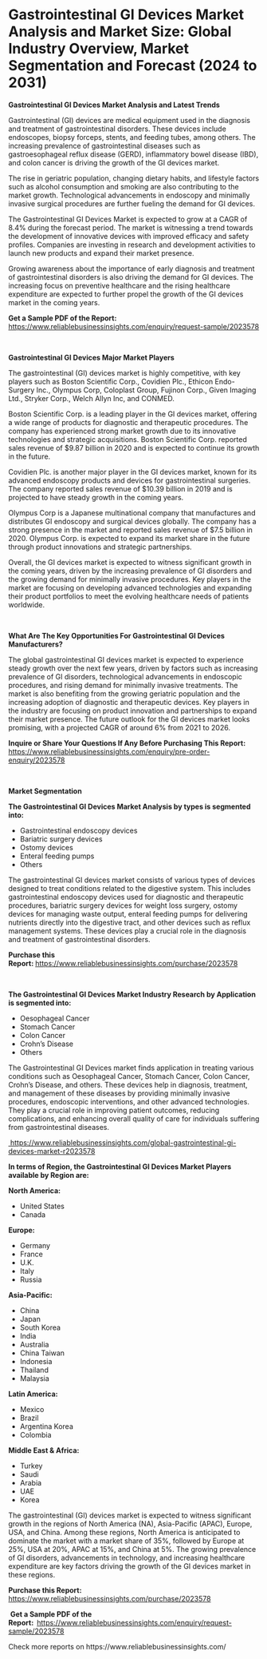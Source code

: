 <p><h1>Gastrointestinal GI Devices Market Analysis and Market Size: Global Industry Overview, Market Segmentation and Forecast (2024 to 2031)</h1></p><p><strong>Gastrointestinal GI Devices Market Analysis and Latest Trends</strong></p>
<p><p>Gastrointestinal (GI) devices are medical equipment used in the diagnosis and treatment of gastrointestinal disorders. These devices include endoscopes, biopsy forceps, stents, and feeding tubes, among others. The increasing prevalence of gastrointestinal diseases such as gastroesophageal reflux disease (GERD), inflammatory bowel disease (IBD), and colon cancer is driving the growth of the GI devices market.</p><p>The rise in geriatric population, changing dietary habits, and lifestyle factors such as alcohol consumption and smoking are also contributing to the market growth. Technological advancements in endoscopy and minimally invasive surgical procedures are further fueling the demand for GI devices.</p><p>The Gastrointestinal GI Devices Market is expected to grow at a CAGR of 8.4% during the forecast period. The market is witnessing a trend towards the development of innovative devices with improved efficacy and safety profiles. Companies are investing in research and development activities to launch new products and expand their market presence.</p><p>Growing awareness about the importance of early diagnosis and treatment of gastrointestinal disorders is also driving the demand for GI devices. The increasing focus on preventive healthcare and the rising healthcare expenditure are expected to further propel the growth of the GI devices market in the coming years.</p></p>
<p><strong>Get a Sample PDF of the Report:&nbsp;</strong> <a href="https://www.reliablebusinessinsights.com/enquiry/request-sample/2023578">https://www.reliablebusinessinsights.com/enquiry/request-sample/2023578</a></p>
<p>&nbsp;</p>
<p><strong>Gastrointestinal GI Devices Major Market Players</strong></p>
<p><p>The gastrointestinal (GI) devices market is highly competitive, with key players such as Boston Scientific Corp., Covidien Plc., Ethicon Endo-Surgery Inc., Olympus Corp, Coloplast Group, Fujinon Corp., Given Imaging Ltd., Stryker Corp., Welch Allyn Inc, and CONMED.</p><p>Boston Scientific Corp. is a leading player in the GI devices market, offering a wide range of products for diagnostic and therapeutic procedures. The company has experienced strong market growth due to its innovative technologies and strategic acquisitions. Boston Scientific Corp. reported sales revenue of $9.87 billion in 2020 and is expected to continue its growth in the future.</p><p>Covidien Plc. is another major player in the GI devices market, known for its advanced endoscopy products and devices for gastrointestinal surgeries. The company reported sales revenue of $10.39 billion in 2019 and is projected to have steady growth in the coming years.</p><p>Olympus Corp is a Japanese multinational company that manufactures and distributes GI endoscopy and surgical devices globally. The company has a strong presence in the market and reported sales revenue of $7.5 billion in 2020. Olympus Corp. is expected to expand its market share in the future through product innovations and strategic partnerships.</p><p>Overall, the GI devices market is expected to witness significant growth in the coming years, driven by the increasing prevalence of GI disorders and the growing demand for minimally invasive procedures. Key players in the market are focusing on developing advanced technologies and expanding their product portfolios to meet the evolving healthcare needs of patients worldwide.</p></p>
<p>&nbsp;</p>
<p><strong>What Are The Key Opportunities For Gastrointestinal GI Devices Manufacturers?</strong></p>
<p><p>The global gastrointestinal GI devices market is expected to experience steady growth over the next few years, driven by factors such as increasing prevalence of GI disorders, technological advancements in endoscopic procedures, and rising demand for minimally invasive treatments. The market is also benefiting from the growing geriatric population and the increasing adoption of diagnostic and therapeutic devices. Key players in the industry are focusing on product innovation and partnerships to expand their market presence. The future outlook for the GI devices market looks promising, with a projected CAGR of around 6% from 2021 to 2026.</p></p>
<p><strong>Inquire or Share Your Questions If Any Before Purchasing This Report:</strong> <a href="https://www.reliablebusinessinsights.com/enquiry/pre-order-enquiry/2023578">https://www.reliablebusinessinsights.com/enquiry/pre-order-enquiry/2023578</a></p>
<p>&nbsp;</p>
<p><strong>Market Segmentation</strong></p>
<p><strong>The Gastrointestinal GI Devices Market Analysis by types is segmented into:</strong></p>
<p><ul><li>Gastrointestinal endoscopy devices</li><li>Bariatric surgery devices</li><li>Ostomy devices</li><li>Enteral feeding pumps</li><li>Others</li></ul></p>
<p><p>The gastrointestinal GI devices market consists of various types of devices designed to treat conditions related to the digestive system. This includes gastrointestinal endoscopy devices used for diagnostic and therapeutic procedures, bariatric surgery devices for weight loss surgery, ostomy devices for managing waste output, enteral feeding pumps for delivering nutrients directly into the digestive tract, and other devices such as reflux management systems. These devices play a crucial role in the diagnosis and treatment of gastrointestinal disorders.</p></p>
<p><strong>Purchase this Report:&nbsp;</strong><a href="https://www.reliablebusinessinsights.com/purchase/2023578">https://www.reliablebusinessinsights.com/purchase/2023578</a></p>
<p>&nbsp;</p>
<p><strong>The Gastrointestinal GI Devices Market Industry Research by Application is segmented into:</strong></p>
<p><ul><li>Oesophageal Cancer</li><li>Stomach Cancer</li><li>Colon Cancer</li><li>Crohn’s Disease</li><li>Others</li></ul></p>
<p><p>The Gastrointestinal GI Devices market finds application in treating various conditions such as Oesophageal Cancer, Stomach Cancer, Colon Cancer, Crohn’s Disease, and others. These devices help in diagnosis, treatment, and management of these diseases by providing minimally invasive procedures, endoscopic interventions, and other advanced technologies. They play a crucial role in improving patient outcomes, reducing complications, and enhancing overall quality of care for individuals suffering from gastrointestinal diseases.</p></p>
<p><a href="https://www.reliablebusinessinsights.com/global-gastrointestinal-gi-devices-market-r2023578">&nbsp;https://www.reliablebusinessinsights.com/global-gastrointestinal-gi-devices-market-r2023578</a></p>
<p><strong>In terms of Region, the Gastrointestinal GI Devices Market Players available by Region are:</strong></p>
<p>
    <p> <strong> North America: </strong>
        <ul>
            <li>United States</li>
            <li>Canada</li>
        </ul>
        </p> 
    <p> <strong> Europe: </strong>
        <ul>
            <li>Germany</li>
            <li>France</li>
            <li>U.K.</li>
            <li>Italy</li>
            <li>Russia</li>
        </ul>
        </p> 
    <p> <strong> Asia-Pacific: </strong>
        <ul>
            <li>China</li>
            <li>Japan</li>
            <li>South Korea</li>
            <li>India</li>
            <li>Australia</li>
            <li>China Taiwan</li>
            <li>Indonesia</li>
            <li>Thailand</li>
            <li>Malaysia</li>
        </ul>
        </p> 
    <p> <strong> Latin America: </strong>
        <ul>
            <li>Mexico</li>
            <li>Brazil</li>
            <li>Argentina Korea</li>
            <li>Colombia</li>
        </ul>
        </p> 
    <p> <strong> Middle East & Africa: </strong>
        <ul>
            <li>Turkey</li>
            <li>Saudi</li>
            <li>Arabia</li>
            <li>UAE</li>
            <li>Korea</li>
        </ul>
    </p>
    </p>
<p><p>The gastrointestinal (GI) devices market is expected to witness significant growth in the regions of North America (NA), Asia-Pacific (APAC), Europe, USA, and China. Among these regions, North America is anticipated to dominate the market with a market share of 35%, followed by Europe at 25%, USA at 20%, APAC at 15%, and China at 5%. The growing prevalence of GI disorders, advancements in technology, and increasing healthcare expenditure are key factors driving the growth of the GI devices market in these regions.</p></p>
<p><strong>Purchase this Report: </strong><a href="https://www.reliablebusinessinsights.com/purchase/2023578">https://www.reliablebusinessinsights.com/purchase/2023578</a></p>
<p>&nbsp;<strong>Get a Sample PDF of the Report:&nbsp;&nbsp;</strong><a href="https://www.reliablebusinessinsights.com/enquiry/request-sample/2023578">https://www.reliablebusinessinsights.com/enquiry/request-sample/2023578</a></p>
<p><strong></strong></p>
<p>Check more reports on https://www.reliablebusinessinsights.com/</p>
